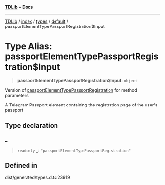[**TDLib**](../../../../../../README.md) • **Docs**

***

[TDLib](../../../../../../modules.md) / [index](../../../../../README.md) / [types](../../../README.md) / [default](../README.md) / passportElementTypePassportRegistration$Input

# Type Alias: passportElementTypePassportRegistration$Input

> **passportElementTypePassportRegistration$Input**: `object`

Version of [passportElementTypePassportRegistration](passportElementTypePassportRegistration.md) for method parameters.

A Telegram Passport element containing the registration page of the user's passport

## Type declaration

### \_

> `readonly` **\_**: `"passportElementTypePassportRegistration"`

## Defined in

dist/generated/types.d.ts:23919
